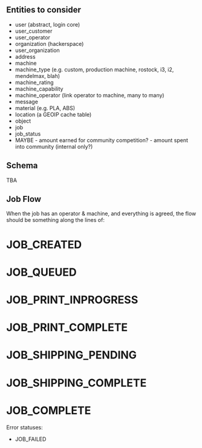 Entities to consider
--------------------

* user (abstract, login core)
* user_customer
* user_operator
* organization (hackerspace)
* user_organization
* address
* machine
* machine_type (e.g. custom, production machine, rostock, i3, i2, mendelmax, blah)
* machine_rating
* machine_capability
* machine_operator (link operator to machine, many to many)
* message
* material (e.g. PLA, ABS)
* location (a GEOIP cache table)
* object
* job
* job_status
* MAYBE  - amount earned for community competition?
         - amount spent into community (internal only?)

Schema
------

TBA

Job Flow
--------

When the job has an operator & machine, and everything is agreed, the flow should be something along the lines of:

# JOB_CREATED
# JOB_QUEUED
# JOB_PRINT_INPROGRESS
# JOB_PRINT_COMPLETE
# JOB_SHIPPING_PENDING
# JOB_SHIPPING_COMPLETE
# JOB_COMPLETE

Error statuses:

* JOB_FAILED
